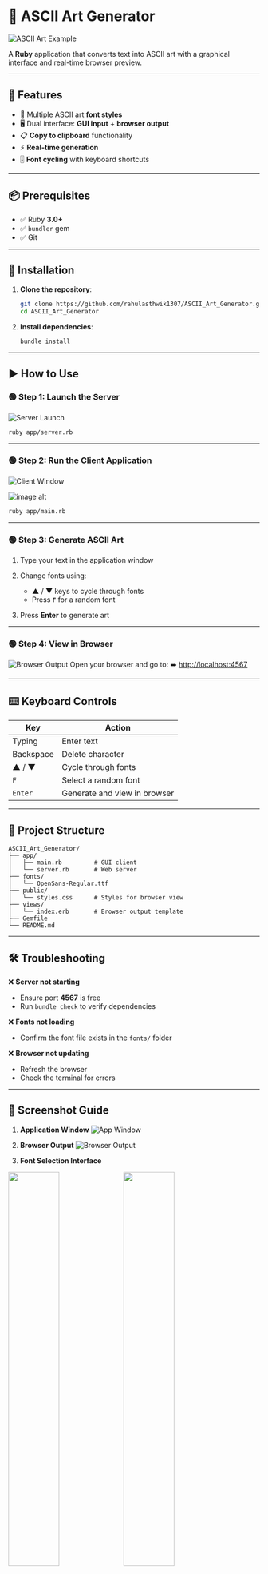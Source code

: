 

# 🎨 ASCII Art Generator

![ASCII Art Example](https://github.com/rahulasthwik1307/ASCII_Art_Generator/blob/10e86b10d18021fcf061229b07008c8da8589488/1st.png)

<!-- Replace with your actual screenshot -->

A **Ruby** application that converts text into ASCII art with a graphical interface and real-time browser preview.

---

## 🚀 Features

* 🎨 Multiple ASCII art **font styles**
* 🖥️ Dual interface: **GUI input** + **browser output**
* 📋 **Copy to clipboard** functionality
* ⚡ **Real-time generation**
* 🎚️ **Font cycling** with keyboard shortcuts

---

## 📦 Prerequisites

* ✅ Ruby **3.0+**
* ✅ `bundler` gem
* ✅ Git

---

## 🔧 Installation

1. **Clone the repository**:

   ```bash
   git clone https://github.com/rahulasthwik1307/ASCII_Art_Generator.git
   cd ASCII_Art_Generator
   ```

2. **Install dependencies**:

   ```bash
   bundle install
   ```

---

## ▶️ How to Use

### 🟢 Step 1: Launch the Server

![Server Launch](https://github.com/rahulasthwik1307/ASCII_Art_Generator/blob/02ced29734bbbe8a5506af38cf01e377ea8027ff/screenshots/server.png)

```bash
ruby app/server.rb
```

---

### 🟢 Step 2: Run the Client Application

![Client Window](https://github.com/rahulasthwik1307/ASCII_Art_Generator/blob/faa445d935759c692c955556af1e0547cbdb9c2d/screenshots/client.png)

![image alt](https://github.com/rahulasthwik1307/ASCII_Art_Generator/blob/faa445d935759c692c955556af1e0547cbdb9c2d/screenshots/window.png)

```bash
ruby app/main.rb
```

---

### 🟢 Step 3: Generate ASCII Art

1. Type your text in the application window
2. Change fonts using:

   * ▲ / ▼ keys to cycle through fonts
   * Press **`F`** for a random font
3. Press **Enter** to generate art

---

### 🟢 Step 4: View in Browser

![Browser Output](https://github.com/rahulasthwik1307/ASCII_Art_Generator/blob/c6bc609dba0dbcac9a7644c234da308a831cd177/screenshots/5th.png)
Open your browser and go to:
➡️ [http://localhost:4567](http://localhost:4567)

---

## ⌨️ Keyboard Controls

| Key       | Action                       |
| --------- | ---------------------------- |
| Typing    | Enter text                   |
| Backspace | Delete character             |
| ▲ / ▼     | Cycle through fonts          |
| `F`       | Select a random font         |
| `Enter`   | Generate and view in browser |

---

## 📁 Project Structure

```
ASCII_Art_Generator/
├── app/
│   ├── main.rb         # GUI client
│   └── server.rb       # Web server
├── fonts/
│   └── OpenSans-Regular.ttf
├── public/
│   └── styles.css      # Styles for browser view
├── views/
│   └── index.erb       # Browser output template
├── Gemfile
└── README.md
```

---

## 🛠️ Troubleshooting

❌ **Server not starting**

* Ensure port **4567** is free
* Run `bundle check` to verify dependencies

❌ **Fonts not loading**

* Confirm the font file exists in the `fonts/` folder

❌ **Browser not updating**

* Refresh the browser
* Check the terminal for errors

---

## 📸 Screenshot Guide

1. **Application Window**
   ![App Window](https://github.com/rahulasthwik1307/ASCII_Art_Generator/blob/c6bc609dba0dbcac9a7644c234da308a831cd177/screenshots/window.png) <!-- Replace with your real screenshot -->

2. **Browser Output**
   ![Browser Output](https://github.com/rahulasthwik1307/ASCII_Art_Generator/blob/c6bc609dba0dbcac9a7644c234da308a831cd177/screenshots/5th.png) <!-- Replace with your real screenshot -->

3. **Font Selection Interface**

<p float="left">
  <img src="https://raw.githubusercontent.com/rahulasthwik1307/ASCII_Art_Generator/c6bc609dba0dbcac9a7644c234da308a831cd177/screenshots/fonts.png" width="45%" />
  <img src="https://raw.githubusercontent.com/rahulasthwik1307/ASCII_Art_Generator/c6bc609dba0dbcac9a7644c234da308a831cd177/screenshots/fonts1.png" width="45%" />
</p>



